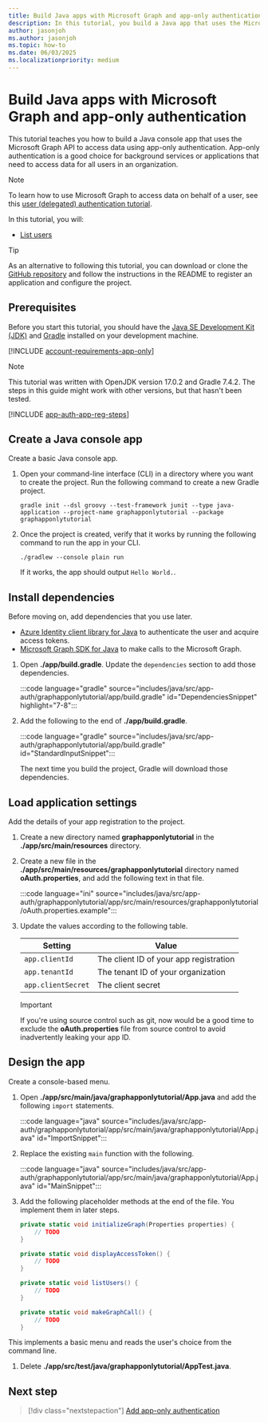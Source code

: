 ```yaml
---
title: Build Java apps with Microsoft Graph and app-only authentication
description: In this tutorial, you build a Java app that uses the Microsoft Graph API to access data using app-only authentication.
author: jasonjoh
ms.author: jasonjoh
ms.topic: how-to
ms.date: 06/03/2025
ms.localizationpriority: medium
---
```


# Build Java apps with Microsoft Graph and app-only authentication

<!-- cSpell:ignore graphapponlytutorial gradlew -->

This tutorial teaches you how to build a Java console app that uses the Microsoft Graph API to access data using app-only authentication. App-only authentication is a good choice for background services or applications that need to access data for all users in an organization.

> [!NOTE]
> To learn how to use Microsoft Graph to access data on behalf of a user, see this [user (delegated) authentication tutorial](java.md).

In this tutorial, you will:

- [List users](/graph/api/user-list)

> [!TIP]
> As an alternative to following this tutorial, you can download or clone the [GitHub repository](https://github.com/microsoftgraph/msgraph-training-java/tree/main/app-auth) and follow the instructions in the README to register an application and configure the project.

## Prerequisites

Before you start this tutorial, you should have the [Java SE Development Kit (JDK)](https://java.com/en/download/faq/develop.xml) and [Gradle](https://gradle.org/) installed on your development machine.

[!INCLUDE [account-requirements-app-only](includes/shared/account-requirements-app-only.md)]

> [!NOTE]
> This tutorial was written with OpenJDK version 17.0.2 and Gradle 7.4.2. The steps in this guide might work with other versions, but that hasn't been tested.

[!INCLUDE [app-auth-app-reg-steps](includes/shared/app-auth-app-reg-steps.md)]

## Create a Java console app

Create a basic Java console app.

1. Open your command-line interface (CLI) in a directory where you want to create the project. Run the following command to create a new Gradle project.

    ```Shell
    gradle init --dsl groovy --test-framework junit --type java-application --project-name graphapponlytutorial --package graphapponlytutorial
    ```

1. Once the project is created, verify that it works by running the following command to run the app in your CLI.

    ```Shell
    ./gradlew --console plain run
    ```

    If it works, the app should output `Hello World.`.

## Install dependencies

Before moving on, add dependencies that you use later.

- [Azure Identity client library for Java](https://github.com/Azure/azure-sdk-for-java/tree/master/sdk/identity/azure-identity) to authenticate the user and acquire access tokens.
- [Microsoft Graph SDK for Java](https://github.com/microsoftgraph/msgraph-sdk-java) to make calls to the Microsoft Graph.

1. Open **./app/build.gradle**. Update the `dependencies` section to add those dependencies.

    :::code language="gradle" source="includes/java/src/app-auth/graphapponlytutorial/app/build.gradle" id="DependenciesSnippet" highlight="7-8":::

1. Add the following to the end of **./app/build.gradle**.

    :::code language="gradle" source="includes/java/src/app-auth/graphapponlytutorial/app/build.gradle" id="StandardInputSnippet":::

    The next time you build the project, Gradle will download those dependencies.

## Load application settings

Add the details of your app registration to the project.

1. Create a new directory named **graphapponlytutorial** in the **./app/src/main/resources** directory.

1. Create a new file in the **./app/src/main/resources/graphapponlytutorial** directory named **oAuth.properties**, and add the following text in that file.

    :::code language="ini" source="includes/java/src/app-auth/graphapponlytutorial/app/src/main/resources/graphapponlytutorial/oAuth.properties.example":::

1. Update the values according to the following table.

    | Setting | Value |
    |---------|-------|
    | `app.clientId`     | The client ID of your app registration |
    | `app.tenantId`     | The tenant ID of your organization |
    | `app.clientSecret` | The client secret |

    > [!IMPORTANT]
    > If you're using source control such as git, now would be a good time to exclude the **oAuth.properties** file from source control to avoid inadvertently leaking your app ID.

## Design the app

Create a console-based menu.

1. Open **./app/src/main/java/graphapponlytutorial/App.java** and add the following `import` statements.

    :::code language="java" source="includes/java/src/app-auth/graphapponlytutorial/app/src/main/java/graphapponlytutorial/App.java" id="ImportSnippet":::

1. Replace the existing `main` function with the following.

    :::code language="java" source="includes/java/src/app-auth/graphapponlytutorial/app/src/main/java/graphapponlytutorial/App.java" id="MainSnippet":::

1. Add the following placeholder methods at the end of the file. You implement them in later steps.

    ```csharp
    private static void initializeGraph(Properties properties) {
        // TODO
    }

    private static void displayAccessToken() {
        // TODO
    }

    private static void listUsers() {
        // TODO
    }

    private static void makeGraphCall() {
        // TODO
    }
    ```

This implements a basic menu and reads the user's choice from the command line.

1. Delete **./app/src/test/java/graphapponlytutorial/AppTest.java**.

## Next step

> [!div class="nextstepaction"]
> [Add app-only authentication](java-app-only-authentication.md)
